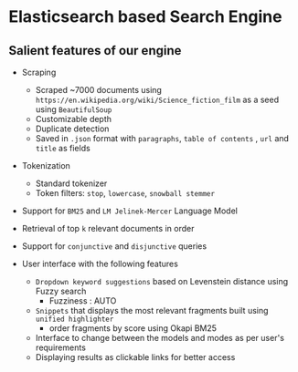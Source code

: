 # Elasticsearch based Search Engine

## Salient features of our engine

- Scraping
    - Scraped ~7000 documents using ``https://en.wikipedia.org/wiki/Science_fiction_film`` as a seed using `BeautifulSoup`
    - Customizable depth
    - Duplicate detection
    - Saved in `.json` format with `paragraphs`, `table of contents` , `url` and `title` as fields

- Tokenization
    - Standard tokenizer
    - Token filters: `stop`, `lowercase`, `snowball stemmer`

- Support for `BM25` and `LM Jelinek-Mercer` Language Model

- Retrieval of top `k` relevant documents in order

- Support for `conjunctive` and `disjunctive` queries

- User interface with the following features
    - `Dropdown keyword suggestions` based on Levenstein distance using Fuzzy search
        - Fuzziness : AUTO 
    - `Snippets` that displays the most relevant fragments built using `unified highlighter`
        - order fragments by score using Okapi BM25
    - Interface to change between the models and modes as per user's requirements
    - Displaying results as clickable links for better access
